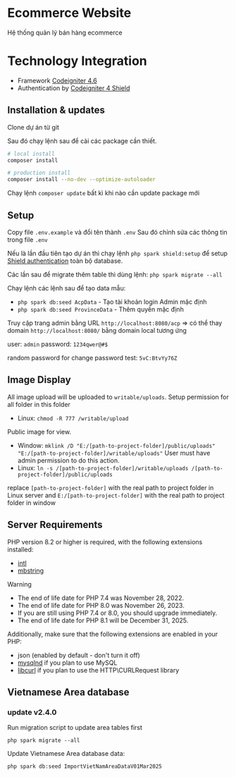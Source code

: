 # Ecommerce Website

Hệ thống quản lý bán hàng ecommerce

# Technology Integration

- Framework [Codeigniter 4.6](https://codeigniter.com/user_guide/installation/installing_composer.html)
- Authentication by [Codeigniter 4 Shield](https://shield.codeigniter.com/getting_started/concepts/)

## Installation & updates

Clone dự án từ git

Sau đó chạy lệnh sau để cài các package cần thiết.

```bash
# local install
composer install

# production install
composer install --no-dev --optimize-autoloader
```

Chạy lệnh `composer update` bất kì khi nào cần update package mới

## Setup

Copy file `.env.example` và đổi tên thành `.env` Sau đó chỉnh sửa các thông tin trong file `.env`

Nếu là lần đầu tiên tạo dự án thì chạy lệnh `php spark shield:setup` để setup [Shield authentication](https://shield.codeigniter.com/getting_started/install/) toàn bộ database.

Các lần sau để migrate thêm table thì dùng lệnh: `php spark migrate --all`

Chạy lệnh các lệnh sau để tạo data mẫu:

- `php spark db:seed AcpData` - Tạo tài khoản login Admin mặc định
- `php spark db:seed ProvinceData` - Thêm quyền mặc định

Truy cập trang admin bằng URL `http://localhost:8080/acp`
=> có thể thay domain `http://localhost:8080/` bằng domain local tương ứng

user: `admin`
password: `1234qwer@#$`

random password for change password test: `5vC:BtvYy76Z`

## Image Display

All image upload will be uploaded to `writable/uploads`. Setup permission for all folder in this folder

- Linux: `chmod -R 777 /writable/upload`

Public image for view.

- Window: `mklink /D "E:/[path-to-project-folder]/public/uploads" "E:/[path-to-project-folder]/writable/uploads"` User must have admin permission to do this action.
- Linux: `ln -s /[path-to-project-folder]/writable/uploads /[path-to-project-folder]/public/uploads`

replace `[path-to-project-folder]` with the real path to project folder in Linux server and `E:/[path-to-project-folder]` with the real path to project folder in window

## Server Requirements

PHP version 8.2 or higher is required, with the following extensions installed:

- [intl](http://php.net/manual/en/intl.requirements.php)
- [mbstring](http://php.net/manual/en/mbstring.installation.php)

> [!WARNING]
>
> - The end of life date for PHP 7.4 was November 28, 2022.
> - The end of life date for PHP 8.0 was November 26, 2023.
> - If you are still using PHP 7.4 or 8.0, you should upgrade immediately.
> - The end of life date for PHP 8.1 will be December 31, 2025.

Additionally, make sure that the following extensions are enabled in your PHP:

- json (enabled by default - don't turn it off)
- [mysqlnd](http://php.net/manual/en/mysqlnd.install.php) if you plan to use MySQL
- [libcurl](http://php.net/manual/en/curl.requirements.php) if you plan to use the HTTP\CURLRequest library

## Vietnamese Area database

### update v2.4.0

Run migration script to update area tables first

```shell
php spark migrate --all
```

Update Vietnamese Area database data:

```shell
php spark db:seed ImportVietNamAreaDataV01Mar2025
```
